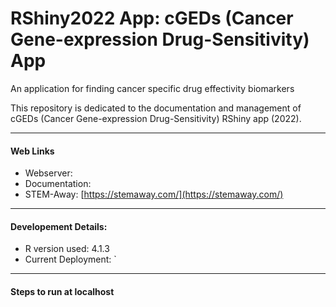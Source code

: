 
# RShiny2022 App: cGEDs (Cancer Gene-expression Drug-Sensitivity) App
An application for finding cancer specific drug effectivity biomarkers

This repository is dedicated to the documentation and management of cGEDs (Cancer Gene-expression Drug-Sensitivity) RShiny app (2022).

---
#### Web Links
- Webserver:
- Documentation:
- STEM-Away: [https://stemaway.com/](https://stemaway.com/)

---
#### Developement Details:

- R version used: 4.1.3
- Current Deployment:  `

---
#### Steps to run at localhost
